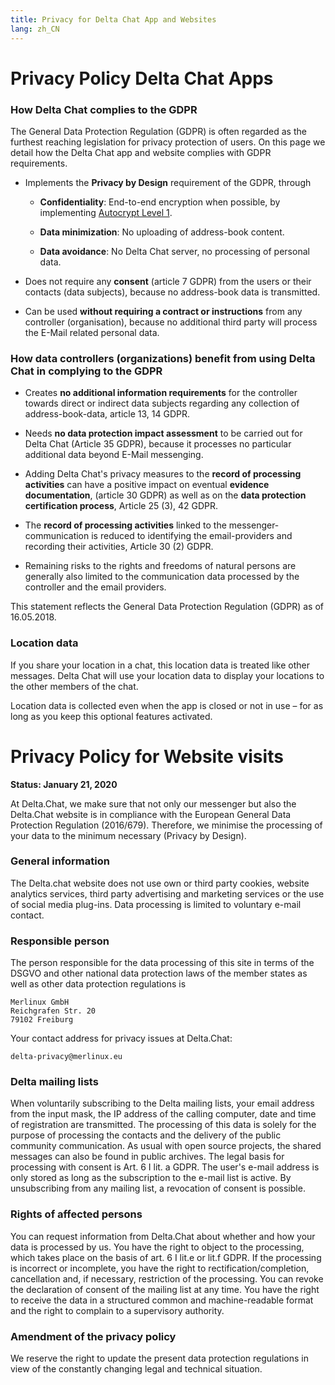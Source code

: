 ```yaml
---
title: Privacy for Delta Chat App and Websites
lang: zh_CN
---
```


# Privacy Policy Delta Chat Apps 

### How Delta Chat complies to the GDPR

The General Data Protection Regulation (GDPR) is often regarded
as the furthest reaching legislation for privacy protection of users. 
On this page we detail how the Delta Chat app and website complies 
with GDPR requirements. 

- Implements the **Privacy by Design** requirement of the GDPR, through

  - **Confidentiality**: End-to-end encryption when possible, by implementing [Autocrypt
  Level 1](https://autocrypt.org).

  - **Data minimization**: No uploading of address-book content.

  - **Data avoidance**: No Delta Chat server, no processing of personal data.

- Does not require any **consent** (article 7 GDPR) from the users or their contacts (data subjects), because no address-book data is transmitted.

- Can be used **without requiring a contract or instructions** from any controller (organisation), because no additional third party will process the E-Mail related personal data. 


### How data controllers (organizations) benefit from using Delta Chat in complying to the GDPR

- Creates **no additional information requirements** for the controller towards direct or indirect data subjects 
  regarding any collection of address-book-data, article 13, 14 GDPR.

- Needs **no data protection impact assessment**  to be carried out for Delta Chat (Article 35 GDPR), because it processes no particular additional data beyond E-Mail messenging.

- Adding Delta Chat's privacy measures to the 
  **record of processing activities** can have a positive impact 
  on eventual **evidence documentation**, (article 30 GDPR) 
  as well as on the **data protection certification process**, Article 25 (3), 42 GDPR.

- The **record of processing activities** linked to the messenger-communication is
  reduced to identifying the email-providers and recording their activities, Article 30 (2) GDPR.

- Remaining risks to the rights and freedoms of natural persons 
  are generally also limited to the communication data processed 
  by the controller and the email providers.



This statement reflects the General Data Protection Regulation (GDPR) as of 16.05.2018.


### Location data

If you share your location in a chat,
this location data is treated like other messages.
Delta Chat will use your location data to display your locations
to the other members of the chat.

Location data is collected even when the app is closed or not in use
– for as long as you keep this optional features activated.


# Privacy Policy for Website visits 

**Status: January 21, 2020**

At Delta.Chat, we make sure that not only our messenger but also the Delta.Chat
website is in compliance with the European General Data Protection Regulation
(2016/679). Therefore, we minimise the processing of your data to the minimum
necessary (Privacy by Design).

### General information

The Delta.chat website does not use own or third party cookies, website
analytics services, third party advertising and marketing services or the use
of social media plug-ins. Data processing is limited to voluntary e-mail
contact.

### Responsible person

The person responsible for the data processing of this site in terms of the
DSGVO and other national data protection laws of the member states as well as
other data protection regulations is

	Merlinux GmbH
	Reichgrafen Str. 20 
	79102 Freiburg

Your contact address for privacy issues at Delta.Chat:

	delta-privacy@merlinux.eu

### Delta mailing lists

When voluntarily subscribing to the Delta mailing lists, your email address
from the input mask, the IP address of the calling computer, date and time of
registration are transmitted. The processing of this data is solely for the
purpose of processing the contacts and the delivery of the public community
communication. As usual with open source projects, the shared messages can also
be found in public archives. The legal basis for processing with consent is
Art. 6 I lit. a GDPR. The user's e-mail address is only stored as long as the
subscription to the e-mail list is active. By unsubscribing from any mailing
list, a revocation of consent is possible.

### Rights of affected persons

You can request information from Delta.Chat about whether and how your data is
processed by us. You have the right to object to the processing, which takes
place on the basis of art. 6 I lit.e or lit.f GDPR. If the processing is
incorrect or incomplete, you have the right to rectification/completion,
cancellation and, if necessary, restriction of the processing. You can revoke
the declaration of consent of the mailing list at any time. You have the right
to receive the data in a structured common and machine-readable format and the
right to complain to a supervisory authority.

### Amendment of the privacy policy

We reserve the right to update the present data protection regulations in view
of the constantly changing legal and technical situation.


